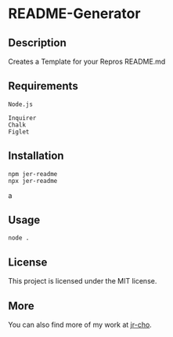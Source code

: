 
# README-Generator

## Description
Creates a Template for your Repros README.md

## Requirements 

```
Node.js

Inquirer
Chalk
Figlet
```
## Installation

```
npm jer-readme
npx jer-readme
```
a
## Usage
```
node .
```

## License
This project is licensed under the MIT license.

## More
You can also find more of my work at [jr-cho](https://github.com/jr-cho).
